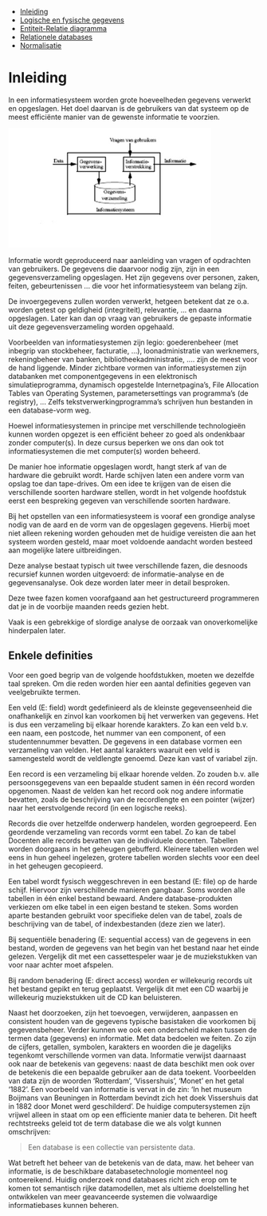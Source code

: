 
* [Inleiding](inleiding.md)
* [Logische en fysische gegevens](gegevens.md)
* [Entiteit-Relatie diagramma](er.md)
* [Relationele databases](relationeel.md)
* [Normalisatie](normalisatie.md)

# Inleiding

In een informatiesysteem worden grote hoeveelheden gegevens verwerkt en opgeslagen. Het doel
daarvan is de gebruikers van dat systeem op de meest efficiënte manier van de gewenste informatie te
voorzien.

![informatiesysteem](img/infosysteem.jpg)


Informatie wordt geproduceerd naar aanleiding van vragen of opdrachten van gebruikers. De gegevens
die daarvoor nodig zijn, zijn in een gegevensverzameling opgeslagen. Het zijn gegevens over personen,
zaken, feiten, gebeurtenissen ... die voor het informatiesysteem van belang zijn.

De invoergegevens zullen worden verwerkt, hetgeen betekent dat ze o.a. worden getest op geldigheid (integriteit), relevantie, ... en daarna opgeslagen. Later kan dan op vraag van gebruikers de gepaste informatie uit deze gegevensverzameling worden opgehaald.

Voorbeelden van informatiesystemen zijn  legio: goederenbeheer (met inbegrip van stockbeheer,
facturatie, ...), loonadministratie van werknemers, rekeningbeheer van banken,
bibliotheekadministratie, .... zijn de meest voor de hand liggende.
Minder zichtbare vormen van informatiesystemen zijn databanken met componentgegevens in een
elektronisch simulatieprogramma, dynamisch opgestelde Internetpagina’s, File Allocation Tables van
Operating Systemen, parametersettings van programma’s (de registry), ... Zelfs tekstverwerkingprogramma’s schrijven hun bestanden in een database-vorm weg.

Hoewel informatiesystemen in principe met verschillende technologieën kunnen worden opgezet is een
efficiënt beheer zo goed als ondenkbaar zonder computer(s). In deze cursus beperken we ons dan ook
tot informatiesystemen die met computer(s) worden beheerd.

De manier hoe informatie opgeslagen wordt, hangt sterk af van de hardware die gebruikt wordt. Harde
schijven laten een andere vorm van opslag toe dan tape-drives. Om een idee te krijgen van de eisen die
verschillende soorten hardware stellen, wordt in het volgende hoofdstuk eerst een bespreking gegeven
van verschillende soorten hardware.

Bij het opstellen van een informatiesysteem is vooraf een grondige analyse nodig van  de aard en
de vorm van de opgeslagen gegevens. Hierbij moet niet alleen rekening worden gehouden met de
huidige vereisten die aan het systeem worden gesteld, maar moet voldoende aandacht worden besteed
aan mogelijke latere uitbreidingen.

Deze analyse bestaat typisch uit twee verschillende fazen, die desnoods recursief kunnen worden uitgevoerd: de informatie-analyse en de gegevensanalyse. Ook deze worden later meer in detail besproken.

Deze twee fazen komen voorafgaand aan het gestructureerd programmeren dat je in de voorbije maanden reeds gezien hebt.

Vaak is een gebrekkige of slordige analyse de oorzaak van onoverkomelijke hinderpalen later.

## Enkele definities


Voor een goed begrip van de volgende hoofdstukken, moeten we dezelfde taal spreken. Om die reden
worden hier een aantal definities gegeven van veelgebruikte termen.

Een veld (E: field) wordt gedefinieerd als de kleinste gegevenseenheid die onafhankelijk en zinvol kan
voorkomen bij het verwerken van gegevens. Het is dus een verzameling bij elkaar horende karakters.
Zo kan een veld b.v. een naam, een postcode, het nummer van een component, of een studentennummer bevatten. De gegevens in een database vormen een verzameling van velden.
Het aantal karakters waaruit een veld is samengesteld wordt de veldlengte genoemd. Deze kan vast of
variabel zijn.

Een record is een verzameling bij elkaar horende velden. Zo zouden b.v. alle persoonsgegevens van
een bepaalde student samen in één record worden opgenomen. Naast de velden kan het record ook nog andere informatie bevatten, zoals de beschrijving van de recordlengte en een pointer (wijzer) naar het eerstvolgende record (in een logische reeks).

Records die over hetzelfde onderwerp handelen, worden gegroepeerd. Een geordende verzameling van
records vormt een tabel. Zo kan de tabel Docenten alle records bevatten van de individuele docenten.
Tabellen worden doorgaans in het geheugen gebufferd. Kleinere tabellen worden wel eens in hun
geheel ingelezen, grotere tabellen worden slechts voor een deel in het geheugen gecopieerd.

Een tabel wordt fysisch weggeschreven in een bestand (E: file) op de harde schijf. Hiervoor zijn
verschillende manieren gangbaar. Soms worden alle tabellen in één enkel bestand bewaard. Andere
database-produkten verkiezen om elke tabel in een eigen bestand te steken. Soms worden aparte
bestanden gebruikt voor specifieke delen van de tabel, zoals de beschrijving van de tabel, of
indexbestanden (deze zien we later).

Bij sequentiële benadering (E: sequential access) van de gegevens in een bestand, worden de
gegevens van het begin van het bestand naar het einde gelezen. Vergelijk dit met een cassettespeler
waar je de muziekstukken van voor naar achter moet afspelen.

Bij random benadering (E: direct access) worden er willekeurig records uit het bestand gepikt en
terug geplaatst. Vergelijk dit met een CD waarbij je willekeurig muziekstukken uit de CD kan
beluisteren.

Naast het doorzoeken,  zijn het toevoegen, verwijderen, aanpassen en consistent houden van de gegevens typische basistaken die voorkomen bij gegevensbeheer. Verder kunnen we ook een onderscheid maken tussen de termen data (gegevens) en informatie.
Met data bedoelen we feiten. Zo zijn de cijfers, getallen, symbolen, karakters en woorden die je dagelijks tegenkomt verschillende vormen van data.
Informatie verwijst daarnaast ook naar de betekenis van gegevens: naast de data beschikt men ook over de betekenis die een bepaalde gebruiker aan de data toekent.
Voorbeelden van data zijn de woorden ‘Rotterdam’, ‘Vissershuis’, ‘Monet’ en het getal ‘1882’. Een voorbeeld van informatie is vervat in de zin: ‘In het museum Boijmans van Beuningen in Rotterdam bevindt zich het doek Vissershuis dat in 1882 door Monet werd geschilderd’.
De huidige computersystemen zijn vrijwel alleen in staat om op een efficiente manier data te beheren. Dit heeft rechtstreeks geleid tot de term database die we als volgt kunnen omschrijven:

> Een database is een collectie van persistente data.

Wat betreft het beheer van de betekenis van de data, maw. het beheer van informatie, is de beschikbare databasetechnologie momenteel nog ontoereikend. Huidig onderzoek rond databases richt zich erop om te komen tot semantisch rijke datamodellen, met als ultieme doelstelling het ontwikkelen van meer geavanceerde systemen die volwaardige informatiebases kunnen beheren. 
